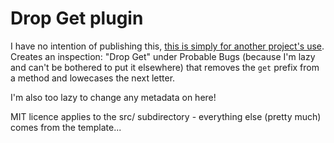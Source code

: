 # Drop Get plugin

I have no intention of publishing this, [this is simply for another project's use](https://github.com/spongepowered). Creates an inspection: "Drop Get" under Probable Bugs (because I'm lazy and can't be bothered to put it elsewhere) that removes the `get` prefix from a method and lowecases the next letter.

I'm also too lazy to change any metadata on here!

MIT licence applies to the src/ subdirectory - everything else (pretty much) comes from the template...

